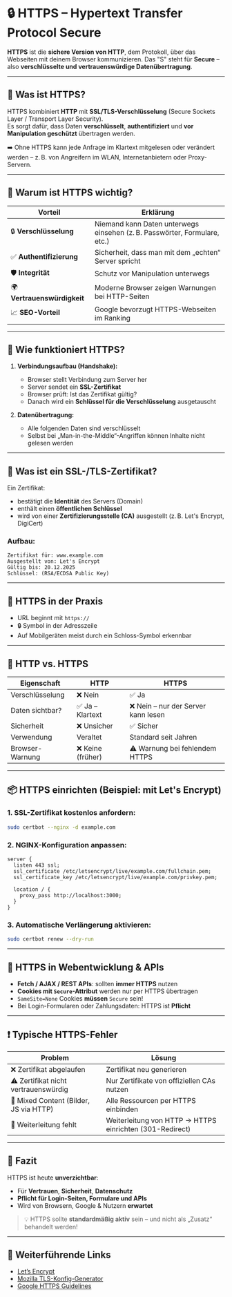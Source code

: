 # 🔒 HTTPS – Hypertext Transfer Protocol Secure

**HTTPS** ist die **sichere Version von HTTP**, dem Protokoll, über das Webseiten mit deinem Browser kommunizieren. Das "S" steht für **Secure** – also **verschlüsselte und vertrauenswürdige Datenübertragung**.

---

## 🧩 Was ist HTTPS?

HTTPS kombiniert **HTTP** mit **SSL/TLS-Verschlüsselung** (Secure Sockets Layer / Transport Layer Security).  
Es sorgt dafür, dass Daten **verschlüsselt**, **authentifiziert** und **vor Manipulation geschützt** übertragen werden.

➡️ Ohne HTTPS kann jede Anfrage im Klartext mitgelesen oder verändert werden – z. B. von Angreifern im WLAN, Internetanbietern oder Proxy-Servern.

---

## 🔐 Warum ist HTTPS wichtig?

| Vorteil                    | Erklärung                                                                 |
|----------------------------|---------------------------------------------------------------------------|
| 🔒 **Verschlüsselung**      | Niemand kann Daten unterwegs einsehen (z. B. Passwörter, Formulare, etc.) |
| ✅ **Authentifizierung**    | Sicherheit, dass man mit dem „echten“ Server spricht                      |
| 🛡 **Integrität**           | Schutz vor Manipulation unterwegs                                         |
| 🌍 **Vertrauenswürdigkeit** | Moderne Browser zeigen Warnungen bei HTTP-Seiten                         |
| 📈 **SEO-Vorteil**          | Google bevorzugt HTTPS-Webseiten im Ranking                              |

---

## 🔧 Wie funktioniert HTTPS?

1. **Verbindungsaufbau (Handshake):**

   - Browser stellt Verbindung zum Server her
   - Server sendet ein **SSL-Zertifikat**
   - Browser prüft: Ist das Zertifikat gültig?
   - Danach wird ein **Schlüssel für die Verschlüsselung** ausgetauscht

2. **Datenübertragung:**

   - Alle folgenden Daten sind verschlüsselt
   - Selbst bei „Man-in-the-Middle“-Angriffen können Inhalte nicht gelesen werden

---

## 📜 Was ist ein SSL-/TLS-Zertifikat?

Ein Zertifikat:

- bestätigt die **Identität** des Servers (Domain)
- enthält einen **öffentlichen Schlüssel**
- wird von einer **Zertifizierungsstelle (CA)** ausgestellt (z. B. Let's Encrypt, DigiCert)

### Aufbau:

```text
Zertifikat für: www.example.com
Ausgestellt von: Let's Encrypt
Gültig bis: 20.12.2025
Schlüssel: (RSA/ECDSA Public Key)
```

---

## 🧪 HTTPS in der Praxis

- URL beginnt mit `https://`
- 🔒 Symbol in der Adresszeile
- Auf Mobilgeräten meist durch ein Schloss-Symbol erkennbar

---

## 🚧 HTTP vs. HTTPS

| Eigenschaft       | HTTP                           | HTTPS                                |
|-------------------|--------------------------------|---------------------------------------|
| Verschlüsselung   | ❌ Nein                        | ✅ Ja                                  |
| Daten sichtbar?   | ✅ Ja – Klartext               | ❌ Nein – nur der Server kann lesen    |
| Sicherheit        | ❌ Unsicher                    | ✅ Sicher                              |
| Verwendung        | Veraltet                      | Standard seit Jahren                  |
| Browser-Warnung   | ❌ Keine (früher)              | ⚠️ Warnung bei fehlendem HTTPS        |

---

## 📦 HTTPS einrichten (Beispiel: mit Let's Encrypt)

### 1. SSL-Zertifikat kostenlos anfordern:

```bash
sudo certbot --nginx -d example.com
```

### 2. NGINX-Konfiguration anpassen:

```nginx
server {
  listen 443 ssl;
  ssl_certificate /etc/letsencrypt/live/example.com/fullchain.pem;
  ssl_certificate_key /etc/letsencrypt/live/example.com/privkey.pem;

  location / {
    proxy_pass http://localhost:3000;
  }
}
```

### 3. Automatische Verlängerung aktivieren:

```bash
sudo certbot renew --dry-run
```

---

## 🔐 HTTPS in Webentwicklung & APIs

- **Fetch / AJAX / REST APIs**: sollten **immer HTTPS** nutzen
- **Cookies mit `Secure`-Attribut** werden nur per HTTPS übertragen
- `SameSite=None` Cookies **müssen** `Secure` sein!
- Bei Login-Formularen oder Zahlungsdaten: HTTPS ist **Pflicht**

---

## ❗ Typische HTTPS-Fehler

| Problem                          | Lösung                                                        |
|----------------------------------|---------------------------------------------------------------|
| ❌ Zertifikat abgelaufen         | Zertifikat neu generieren                                     |
| ⚠️ Zertifikat nicht vertrauenswürdig | Nur Zertifikate von offiziellen CAs nutzen                   |
| 🔁 Mixed Content (Bilder, JS via HTTP) | Alle Ressourcen per HTTPS einbinden                         |
| 🔁 Weiterleitung fehlt           | Weiterleitung von HTTP → HTTPS einrichten (301-Redirect)      |

---

## 📘 Fazit

HTTPS ist heute **unverzichtbar**:

- Für **Vertrauen**, **Sicherheit**, **Datenschutz**
- **Pflicht für Login-Seiten, Formulare und APIs**
- Wird von Browsern, Google & Nutzern **erwartet**

> 💡 HTTPS sollte **standardmäßig aktiv** sein – und nicht als „Zusatz“ behandelt werden!

---

## 🔗 Weiterführende Links

- [Let’s Encrypt](https://letsencrypt.org/)
- [Mozilla TLS-Konfig-Generator](https://ssl-config.mozilla.org/)
- [Google HTTPS Guidelines](https://web.dev/https/)